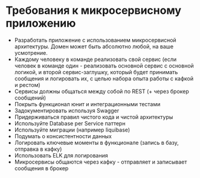 # Требования к микросервисному приложению
* Разработать приложение с использованием микросервисной архитектуры. Домен может 
быть абсолютно любой, на ваше усмотрение.
* Каждому человеку в команде реализовать свой сервис (если человек в команде один -
реализовать основной сервис с основной логикой, и второй сервис-заглушку, который 
будет принимать сообщения и логировать их, с целью набора опыта работы с кафкой и 
рестом)
* Сервисы должны общаться между собой по REST (+ через брокер сообщений)
* Покрыть функционал юнит и интеграционными тестами
* Задокументировать используя Swagger
* Придерживаться правил чистого кода и чистой архитектуры
* Используйте Database per Service паттерн
* Используйте миграции (например liquibase)
* Подумать о консистентности данных
* Логировать ключевые моменты в функционале (запись в базу, отправка в кафку)
* Использовать ELK для логирования
* Микросервисы общаются через кафку - отправляет и записывает сообщения в брокер
